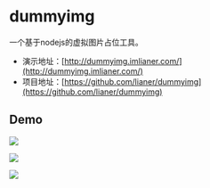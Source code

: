 # dummyimg

一个基于nodejs的虚拟图片占位工具。

* 演示地址：[http://dummyimg.imlianer.com/](http://dummyimg.imlianer.com/)
* 项目地址：[https://github.com/lianer/dummyimg](https://github.com/lianer/dummyimg)

## Demo

![](http://dummyimg.imlianer.com/180x180)

![](http://dummyimg.imlianer.com/370x160?bg=ffb7de&fg=fff)

![](http://dummyimg.imlianer.com/750x320?bg=82df9f&fg=fff)